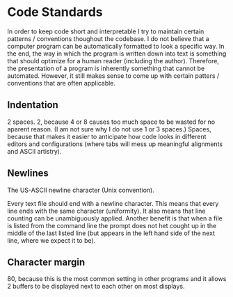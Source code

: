# Code Standards

In order to keep code short and interpretable I try to maintain certain patterns / conventions thoughout the codebase.  I do not believe that a computer program can be automatically formatted to look a specific way.  In the end, the way in which the program is written down into text is something that should optimize for a human reader (including the author).  Therefore, the presentation of a program is inherently something that cannot be automated.  However, it still makes sense to come up with certain patters / conventions that are often applicable.

## Indentation

2 spaces.  2, because 4 or 8 causes too much space to be wasted for no aparent reason.  (I am not sure why I do not use 1 or 3 spaces.)  Spaces, because that makes it easier to anticipate how code looks in different editors and configurations (where tabs will mess up meaningful alignments and ASCII artistry).

## Newlines

The US-ASCII newline character (Unix convention).

Every text file should end with a newline character.  This means that every line ends with the same character (uniformity).  It also means that line counting can be unambiguously applied.  Another benefit is that when a file is listed from the command line the prompt does not het cought up in the middle of the last listed line (but appears in the left hand side of the next line, where we expect it to be).

## Character margin

80, because this is the most common setting in other programs and it allows 2 buffers to be displayed next to each other on most displays.

